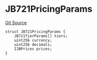 # JB721PricingParams
[Git Source](https://github.com/jbx-protocol/juice-721-delegate/blob/24c33179caef17b169ec5b6eb95923f5da66bf32/contracts/structs/JB721PricingParams.sol)


```solidity
struct JB721PricingParams {
    JB721TierParams[] tiers;
    uint256 currency;
    uint256 decimals;
    IJBPrices prices;
}
```

